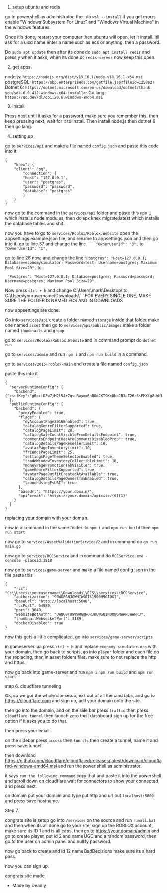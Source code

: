 1. setup ubuntu and redis

go to powershell as administrator, then do ```wsl --install``` if you get erorrs enable "Windows Subsystem For Linux" and "Windows Virtual Machine" in the windows features.

Once it's done, restart your computer then ubuntu will open, let it install. itll ask for a uixd name enter a name such as ecs or anythng. then a password. 

Do ```sudo apt update``` then after its done do ```sudo apt install redis``` and press y when it asks, when its done do ```redis-server``` now keep this open.

2. get apps

node.js: ```https://nodejs.org/dist/v18.16.1/node-v18.16.1-x64.msi```
postgreSQL: ```https://sbp.enterprisedb.com/getfile.jsp?fileid=1258627```
Dotnet 6: ```https://dotnet.microsoft.com/en-us/download/dotnet/thank-you/sdk-6.0.412-windows-x64-installer```
Go lang: ```https://go.dev/dl/go1.20.6.windows-amd64.msi```

3. install

Press next until it asks for a password, make sure you remember this. then keep pressing next, wait for it to install. Then install node.js then dotnet 6 then go lang.

4. setting up 

go to ```services/api``` and make a file named ```config.json``` and paste this code into it
```
{
    "knex": {
	"client": "pg",
        "connection": {
        "host": "127.0.0.1",
        "user": "postgres",
        "password": "password",
        "database": "postgres"
        }
    }
}
```

now go to the command in the ```services/api``` folder and paste this ```npm i``` which installs node modules, then do npx knex migrate:latest which installs the database tables and shit.

now you have to go to ```services/Roblox/Roblox.Website``` open the appsettings.example.json file, and rename to appsettings.json and then go into it. go to line 37 and change the line ```    "OwnerUserId": "3",``` to ```    "OwnerUserId": "1",```

go to line 26 now, and change the line ```"Postgres": "Host=127.0.0.1; Database=economysimulator; Password=test; Username=postgres; Maximum Pool Size=20",``` to 

``` "Postgres": "Host=127.0.0.1; Database=postgres; Password=password; Username=postgres; Maximum Pool Size=20",```

Now press ```ctrl + h``` and change C:\\Users\\mark\\Desktop\\ to C:\\Users\\yourusername\\Downloads\\``` FOR EVERY SINGLE ONE, MAKE SURE THE FOLDER IS NAMED ECS AND IN DOWNLOADS

now appsettings are done.

Go into ```services/api``` create a folder named ```storage``` inside that folder make one named ```asset``` then go to ```services/api/public/images``` make a folder named ```thumbnails``` and ```group```

go to ```services/Roblox/Roblox.Website``` and in command prompt do ```dotnet run```

go to ```services/admin``` and run ```npm i``` and ```npm run build``` in a command.

go to ```services/2016-roblox-main``` and create a file named ```config.json```

paste this into it

```
{
  "serverRuntimeConfig": {
    "backend": {"csrfKey":"g0qiiDZw7jM2l54+7qsuRaymx6nBGdCKT9Kc0bqJB3aZ26rSsPMXfg8uWfUBtTqWenDVy+AQS1jkdrgvUwVSsw=="}
  },
  "publicRuntimeConfig": {
    "backend": {
      "proxyEnabled": true,
      "flags": {
        "myAccountPage2016Enabled": true,
        "catalogGenreFilterSupported": true,
        "catalogPageLimit": 28,
        "catalogSaleCountVisibleFromDetailsEndpoint": true,
        "commentsEndpointHasAreCommentsDisabledProp": true,
        "catalogDetailsPageResellerLimit": 10,
        "avatarPageInventoryLimit": 10,
        "friendsPageLimit": 25,
        "settingsPageThemeSelectorEnabled": true,
        "tradeWindowInventoryCollectibleLimit": 10,
        "moneyPagePromotionTabVisible": true,
        "gameGenreFilterSupported": true,
        "avatarPageOutfitCreatedAtAvailable": true,
        "catalogDetailsPageOwnersTabEnabled": true,
        "launchUsingEsURI": true
      },
      "baseUrl": "https://your.domain/",
      "apiFormat": "https://your.domain/apisite/{0}{1}"
    }
  }
}
```

replacing your.domain with your domain.

now in a command in the same folder do ```npm i``` and ```npm run build``` then ```npm run start```

now go to ```services/AssetValidationServiceV2``` and in command do ```go run main.go``` 

now go to ```services/RCCService``` and in command do ```RCCService.exe -console -placeid:1818```

now go to ```services/game-server``` and make a file named config.json in the file paste this
```
{
    "rcc": "C:\\Users\\yourusername\\Downloads\\ECS\\services\\RCCService",
    "authorization": "90WGEGNJGWHIWGOI31900H9GIOGI",
    "baseUrl": "http://localhost:5000",
    "rccPort": 64989,
    "port": 3040,
    "websiteBotAuth": "UW8U8TU9W9R8RHGRJOGWGOINOOWGNWRNJWWNRJ",
    "thumbnailWebsocketPort": 3189,
    "dockerDisabled": true
}
```

now this gets a little complicated, go into ```services/game-server/scripts```


in gameserver.lua press ```ctrl + h``` and replace ```economy-simulator.org``` with your domain, then go back to scripts, go into ```player``` folder and each file do the replacing, then in asset folders files. make sure to not replace the http and https

now go back into game-server and run ```npm i``` ```npm run build``` and ```npm run start```

step 6. cloudflare tunneling

Ok, so we got the whole site setup, exit out of all the cmd tabs, and go to https://cloudflare.com and sign up, add your domain onto the site. 

then go into the domain, and on the side bar press ```traffic``` then press ```cloudflare tunnel``` then launch zero trust dashboard sign up for the free option if it asks you to do that.

then press your email.

on the sidebar press ```access``` then ```tunnels``` then create a tunnel, name it and press save tunnel.

then download https://github.com/cloudflare/cloudflared/releases/latest/download/cloudflared-windows-amd64.msi and run the power shell as administrator.

it says ```run the following command``` copy that and paste it into the powershell and scroll down on cloudflare wait for connectors to show your connected and press next.

on domain put your domain and type put http and url put ```localhost:5000``` and press save hostname.

Step 7. 

congrats site is setup go into ```/services``` on the source and run ```runall.bat``` and then when its all done go to your site, sign up the ROBLOX account, make sure its ID 1 and is all caps, then go to https://your.domain/admin and go to create player, put id 2 and name UGC and a random password, then go to the user on admin panel and nullify password.

now go back to create and id 12 name BadDecisions make sure its a hard pass.

now you can sign up.

congrats site made

- Made by Deadly
